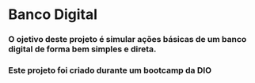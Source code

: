 <h1> Banco Digital

<h3>O ojetivo deste projeto é simular ações básicas de um banco digital de forma bem simples e direta.

<h3>Este projeto foi criado durante um bootcamp da DIO
